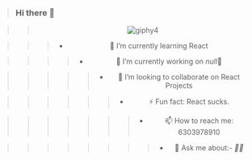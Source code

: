 >### Hi there 👋

<div align="center">

>>![giphy4](https://user-images.githubusercontent.com/42185028/97043264-d1d78080-158f-11eb-9616-4ddea3ba5fdb.gif)


>>>- 🌱 I’m currently learning React

>>>>- 🔭 I’m currently working on *null*🥱


>>>>>- 👯 I’m looking to collaborate on React Projects

>>>>>>- ⚡ Fun fact: React sucks.

>>>>>>>- 📫 How to reach me: 6303978910

>>>>>>>>- 💬 Ask me about:- *🤷‍♂️*
</div>


<!--
**sk-ismail/sk-ismail** is a ✨ _special_ ✨ repository because its `README.md` (this file) appears on your GitHub profile.

Here are some ideas to get you started:




- 🤔 I’m looking for help with ...


- 😄 Pronouns: ...

-->
